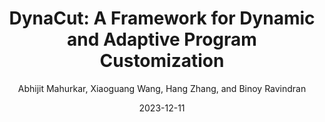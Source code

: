 ---
title: 'DynaCut: A Framework for Dynamic and Adaptive Program Customization'
collection: publications
permalink:
excerpt:
date: 2023-12-11
venue: 'The 24th ACM/IFIP International Middleware Conference.'
paperurl:
src:
citation:
author: 'Abhijit Mahurkar, Xiaoguang Wang, Hang Zhang, and Binoy Ravindran'
venue_abbr: 'MIDDLEWARE 23'
---  